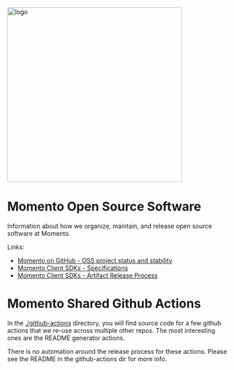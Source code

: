 <img src="https://docs.momentohq.com/img/momento-logo-forest.svg" alt="logo" width="400"/>

# Momento Open Source Software

Information about how we organize, maintain, and release open source software at Momento.

Links:
* [Momento on GitHub - OSS project status and stability](./docs/momento-on-github.md)
* [Momento Client SDKs - Specifications](./docs/client-specifications/README.md)
* [Momento Client SDKs - Artifact Release Process](./docs/momento-sdk-release-process.md)

# Momento Shared Github Actions

In the [./github-actions](./github-actions) directory, you will find source code for a few
github actions that we re-use across multiple other repos. The most interesting ones are the
README generator actions.

There is no automation around the release process for these actions. Please see the README
in the github-actions dir for more info.

